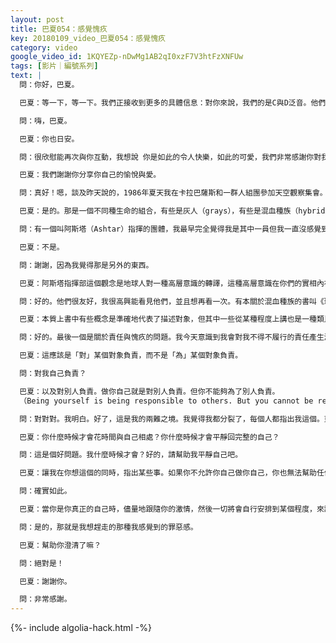 ```yaml
---
layout: post
title: 巴夏054：感覺愧疚
key: 20180109_video_巴夏054：感覺愧疚
category: video
google_video_id: 1KQYEZp-nDwMg1AB2qI0xzF7V3htFzXNFUw
tags: [影片｜編號系列]
text: |
  問：你好，巴夏。

  巴夏：等一下，等一下。我們正接收到更多的具體信息：對你來說，我們的是C與D泛音。他們則是C與F泛音。有幫助嘛？謝謝你。

  問：嗨，巴夏。

  巴夏：你也日安。

  問：很欣慰能再次與你互動，我想說 你是如此的令人快樂，如此的可愛，我們非常感謝你對我們的幫助。

  巴夏：我們謝謝你分享你自己的愉悅與愛。

  問：真好！嗯，談及昨天說的，1986年夏天我在卡拉巴薩斯和一群人組團參加天空觀察集會。岱羅也在那，不過他好像不記得了，我的確記得看到了他的。我們真的觀察到了UFO母艦，好大啊，而且超興奮，它們有紅色的四處跑的光，並且最妙的是他們還向我們閃爍了兩次他們的光來打招呼。從那以後，我不記得他告訴了我什麼，但他看到了的，但我從來沒問他們是誰，我試著推出他們是誰並且有了三個想法，但我不確定，我想關於這個也許你可以幫助我，以及那種覺得他們是家人和朋友，或和我很有關聯的感受。

  巴夏：是的。那是一個不同種生命的組合，有些是灰人（grays），有些是混血種族（hybrid），有些是昴宿星人（pleiadeans），有些是天狼星人（sirius）。

  問：有一個叫阿斯塔（Ashtar）指揮的團體，我最早完全覺得我是其中一員但我一直沒感覺到⋯⋯

  巴夏：不是。

  問：謝謝，因為我覺得那是另外的東西。

  巴夏：阿斯塔指揮部這個觀念是地球人對一種高層意識的轉譯，這種高層意識在你們的實相內被顯化轉譯為一個地外文明，但其實不是。

  問：好的。他們很友好，我很高興能看見他們，並且想再看一次。有本關於混血種族的書叫《瑞秋的眼睛》Rachel's eyes，這書說的是真的嗎，我們當中還有星際混血兒？

  巴夏：本質上書中有些概念是準確地代表了描述對象，但其中一些從某種程度上講也是一種類比或比喻。

  問：好的。最後一個是關於責任與愧疚的問題。我今天意識到我會對我不得不履行的責任產生激情。

  巴夏：這應該是「對」某個對象負責，而不是「為」某個對象負責。

  問：對我自己負責？

  巴夏：以及對別人負責。做你自己就是對別人負責。但你不能夠為了別人負責。
  （Being yourself is being responsible to others. But you cannot be responsible for others.）

  問：對對對。我明白。好了，這是我的兩難之境。我覺得我都分裂了，每個人都指出我這個。東海岸，西海岸，上有年邁的父母，下有待照顧的孩子。我甚至感到了愧疚，因為我對責任感到生氣，直到產生沮喪和憤怒，因為每個人都是我的一部分，我沒擁有自己的一部分，然後我試著⋯⋯反正我就是覺得很分裂並且我⋯⋯

  巴夏：你什麼時候才會花時間與自己相處？你什麼時候才會平靜回完整的自己？

  問：這是個好問題。我什麼時候才會？好的，請幫助我平靜自己吧。

  巴夏：讓我在你想這個的同時，指出某些事。如果你不允許你自己做你自己，你也無法幫助任何人。

  問：確實如此。

  巴夏：當你是你真正的自己時，儘量地跟隨你的激情，然後一切將會自行安排到某個程度，來讓你理解你究竟要對別人負責與互動到哪個程度。超過這個程度，就不是你的責任了。如果超過了這個程度，即使別人說那是你的責任，那也只是他們自己的問題，而不是你的問題。你明白嗎？

  問：是的，那就是我想趕走的那種我感覺到的罪惡感。

  巴夏：幫助你澄清了嘛？

  問：絕對是！

  巴夏：謝謝你。

  問：非常感謝。
---
```


{%- include algolia-hack.html -%}
